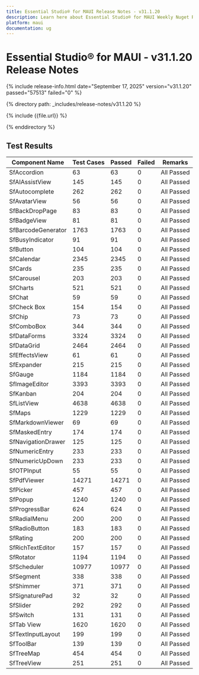 ```yaml
---
title: Essential Studio® for MAUI Release Notes - v31.1.20
description: Learn here about Essential Studio® for MAUI Weekly Nuget Release - Release Notes - v31.1.20
platform: maui
documentation: ug
---
```


# Essential Studio® for MAUI - v31.1.20 Release Notes

{% include release-info.html date="September 17, 2025"  version="v31.1.20" passed="57513" failed="0" %}

{% directory path: _includes/release-notes/v31.1.20 %}

{% include {{file.url}} %}

{% enddirectory %}

## Test Results

| Component Name | Test Cases | Passed | Failed | Remarks |
|---------------|------------|--------|--------|---------|
| SfAccordion | 63 | 63 | 0 | All Passed |
| SfAIAssistView | 145 | 145 | 0 | All Passed |
| SfAutocomplete | 262 | 262 | 0 | All Passed |
| SfAvatarView | 56 | 56 | 0 | All Passed |
| SfBackDropPage | 83 | 83 | 0 | All Passed |
| SfBadgeView | 81 | 81 | 0 | All Passed |
| SfBarcodeGenerator | 1763 | 1763 | 0 | All Passed |
| SfBusyIndicator | 91 | 91 | 0 | All Passed |
| SfButton | 104 | 104 | 0 | All Passed |
| SfCalendar | 2345 | 2345 | 0 | All Passed |
| SfCards | 235 | 235 | 0 | All Passed |
| SfCarousel | 203 | 203 | 0 | All Passed |
| SfCharts | 521 | 521 | 0 | All Passed |
| SfChat | 59 | 59 | 0 | All Passed |
| SfCheck Box | 154 | 154 | 0 | All Passed |
| SfChip | 73 | 73 | 0 | All Passed |
| SfComboBox | 344 | 344 | 0 | All Passed |
| SfDataForms | 3324 | 3324 | 0 | All Passed |
| SfDataGrid | 2464 | 2464 | 0 | All Passed |
| SfEffectsView | 61 | 61 | 0 | All Passed |
| SfExpander | 215 | 215 | 0 | All Passed |
| SfGauge | 1184 | 1184 | 0 | All Passed |
| SfImageEditor | 3393 | 3393 | 0 | All Passed |
| SfKanban | 204 | 204 | 0 | All Passed |
| SfListView | 4638 | 4638 | 0 | All Passed |
| SfMaps | 1229 | 1229 | 0 | All Passed |
| SfMarkdownViewer | 69 | 69 | 0 | All Passed |
| SfMaskedEntry | 174 | 174 | 0 | All Passed |
| SfNavigationDrawer | 125 | 125 | 0 | All Passed |
| SfNumericEntry | 233 | 233 | 0 | All Passed |
| SfNumericUpDown | 233 | 233 | 0 | All Passed |
| SfOTPInput | 55 | 55 | 0 | All Passed |
| SfPdfViewer | 14271 | 14271 | 0 | All Passed |
| SfPicker | 457 | 457 | 0 | All Passed |
| SfPopup | 1240 | 1240 | 0 | All Passed |
| SfProgressBar | 624 | 624 | 0 | All Passed |
| SfRadialMenu | 200 | 200 | 0 | All Passed |
| SfRadioButton | 183 | 183 | 0 | All Passed |
| SfRating | 200 | 200 | 0 | All Passed |
| SfRichTextEditor | 157 | 157 | 0 | All Passed |
| SfRotator | 1194 | 1194 | 0 | All Passed |
| SfScheduler | 10977 | 10977 | 0 | All Passed |
| SfSegment | 338 | 338 | 0 | All Passed |
| SfShimmer | 371 | 371 | 0 | All Passed |
| SfSignaturePad | 32 | 32 | 0 | All Passed |
| SfSlider | 292 | 292 | 0 | All Passed |
| SfSwitch | 131 | 131 | 0 | All Passed |
| SfTab View | 1620 | 1620 | 0 | All Passed |
| SfTextInputLayout | 199 | 199 | 0 | All Passed |
| SfToolBar | 139 | 139 | 0 | All Passed |
| SfTreeMap | 454 | 454 | 0 | All Passed |
| SfTreeView | 251 | 251 | 0 | All Passed |